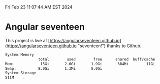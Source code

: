 Fri Feb 23 11:07:44 AM EST 2024

# Angular seventeen


This project is live at [https://angularseventeen.github.io](https://angularseventeen.github.io "seventeen!") thanks to Github.

```bash
System Memory
               total        used        free      shared  buff/cache   available
Mem:            15Gi       2.6Gi       1.9Gi       304Mi        11Gi        12Gi
Swap:          8.0Gi       1.3Mi       8.0Gi
System Storage
511M	.

